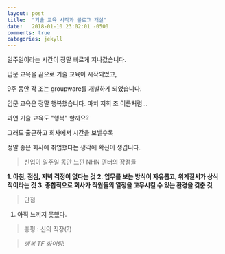 ```yaml
---
layout: post
title:  "기술 교육 시작과 블로그 개설"
date:   2018-01-10 23:02:01 -0500
comments: true
categories: jekyll
---
```


일주일이라는 시간이 정말 빠르게 지나갔습니다.

입문 교육을 끝으로 기술 교육이 시작되었고,

9주 동안 각 조는 groupware를 개발하게 되었습니다.

입문 교육은 정말 행복했습니다. 마치 저희 조 이름처럼...

과연 기술 교육도 "행복" 할까요?

그래도 출근하고 회사에서 시간을 보낼수록

정말 좋은 회사에 취업했다는 생각에 확신이 생깁니다.

> 신입이 일주일 동안 느낀 NHN 엔터의 장점들

**1. 아침, 점심, 저녁 걱정이 없다는 것**
**2. 업무를 보는 방식이 자유롭고, 위계질서가 상식적이라는 것**
**3. 종합적으로 회사가 직원들의 열정을 고무시킬 수 있는 환경을 갖춘 것**

> 단점

1. 아직 느끼지 못했다.

> 총평 : 신의 직장(?)

> *행복 TF 화이팅!*
